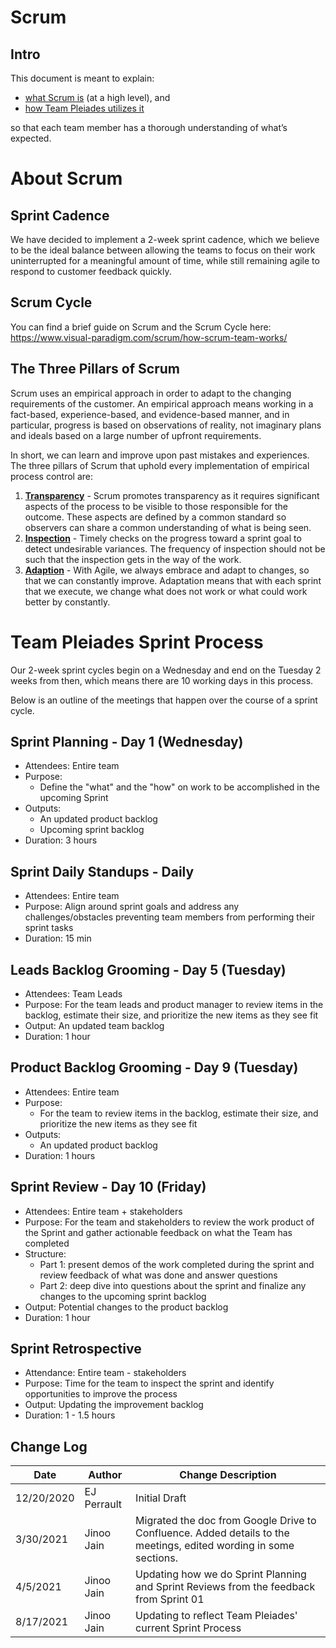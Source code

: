 # Scrum

## Intro

This document is meant to explain:

- [what Scrum
  is](https://braingu.atlassian.net/wiki/spaces/BG/pages/1797488641/Scrum#About-Scrum)
  (at a high level), and
- [how Team Pleiades utilizes
  it](https://braingu.atlassian.net/wiki/spaces/BG/pages/1797488641/Scrum#Squad-Dangerous-Sprint-Process)

so that each team member has a thorough understanding of what’s expected.

# **About Scrum**

## Sprint Cadence

We have decided to implement a 2-week sprint cadence, which we believe to be the ideal balance between allowing the teams to focus on their work uninterrupted for a meaningful amount of time, while still remaining agile to respond to customer feedback quickly.

## Scrum Cycle

You can find a brief guide on Scrum and the Scrum Cycle here: <https://www.visual-paradigm.com/scrum/how-scrum-team-works/>

## The Three Pillars of Scrum

Scrum uses an empirical approach in order to adapt to the changing requirements of the customer. An empirical approach means working in a fact-based, experience-based, and evidence-based manner, and in particular, progress is based on observations of reality, not imaginary plans and ideals based on a large number of upfront requirements.

In short, we can learn and improve upon past mistakes and experiences. The three pillars of Scrum that uphold every implementation of empirical process control are:

1.  **<u>Transparency</u>** - Scrum promotes transparency as it requires significant aspects of the process to be visible to those responsible for the outcome. These aspects are defined by a common standard so observers can share a common understanding of what is being seen.
2.  **<u>Inspection</u>** - Timely checks on the progress toward a sprint goal to detect undesirable variances. The frequency of inspection should not be such that the inspection gets in the way of the work.
3.  **<u>Adaption</u>** - With Agile, we always embrace and adapt to changes, so that we can constantly improve. Adaptation means that with each sprint that we execute, we change what does not work or what could work better by constantly.

# **Team Pleiades Sprint Process**

Our 2-week sprint cycles begin on a Wednesday and end on the Tuesday 2 weeks from then, which means there are 10 working days in this process.

Below is an outline of the meetings that happen over the course of a sprint cycle.

## Sprint Planning - Day 1 (Wednesday)

- Attendees: Entire team
- Purpose:
  - Define the "what" and the "how" on work to be accomplished in the upcoming Sprint
- Outputs:
  - An updated product backlog
  - Upcoming sprint backlog
- Duration: 3 hours

## Sprint Daily Standups - Daily

- Attendees: Entire team
- Purpose: Align around sprint goals and address any challenges/obstacles preventing team members from performing their sprint tasks
- Duration: 15 min

## Leads Backlog Grooming - Day 5 (Tuesday)

- Attendees: Team Leads
- Purpose: For the team leads and product manager to review items in the backlog, estimate their size, and prioritize the new items as they see fit
- Output: An updated team backlog
- Duration: 1 hour

## Product Backlog Grooming - Day 9 (Tuesday)

- Attendees: Entire team
- Purpose:
  - For the team to review items in the backlog, estimate their size, and prioritize the new items as they see fit
- Outputs:
  - An updated product backlog
- Duration: 1 hours

## Sprint Review - Day 10 (Friday)

- Attendees: Entire team + stakeholders
- Purpose: For the team and stakeholders to review the work product of the Sprint and gather actionable feedback on what the Team has completed
- Structure:
  - Part 1: present demos of the work completed during the sprint and review feedback of what was done and answer questions
  - Part 2: deep dive into questions about the sprint and finalize any changes to the upcoming sprint backlog
- Output: Potential changes to the product backlog
- Duration: 1 hour

## Sprint Retrospective

- Attendance: Entire team - stakeholders
- Purpose: Time for the team to inspect the sprint and identify opportunities to improve the process
- Output: Updating the improvement backlog
- Duration: 1 - 1.5 hours

## Change Log

| **Date**   | **Author**  | **Change Description**                                                                                            |
| ---------- | ----------- | ----------------------------------------------------------------------------------------------------------------- |
| 12/20/2020 | EJ Perrault | Initial Draft                                                                                                     |
| 3/30/2021  | Jinoo Jain  | Migrated the doc from Google Drive to Confluence. Added details to the meetings, edited wording in some sections. |
| 4/5/2021   | Jinoo Jain  | Updating how we do Sprint Planning and Sprint Reviews from the feedback from Sprint 01                            |
| 8/17/2021  | Jinoo Jain  | Updating to reflect Team Pleiades' current Sprint Process                                                         |
